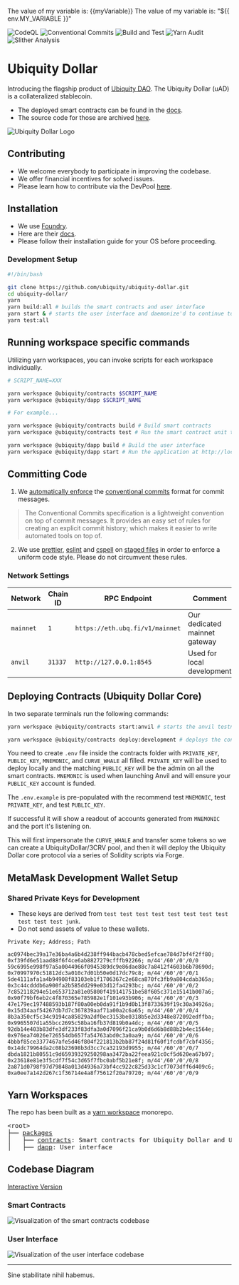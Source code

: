 The value of my variable is: {{myVariable}}
The value of my variable is: "${{ env.MY_VARIABLE }}"


![CodeQL](https://github.com/ubiquity/ubiquity-dollar/actions/workflows/codeql-analysis.yml/badge.svg?branch=development)
![Conventional Commits](https://github.com/ubiquity/ubiquity-dollar/actions/workflows/conventional-commits.yml/badge.svg?branch=development)
![Build and Test](https://github.com/ubiquity/ubiquity-dollar/actions/workflows/build-and-test.yml/badge.svg?branch=development)
![Yarn Audit](https://github.com/ubiquity/ubiquity-dollar/actions/workflows/yarn-audit.yml/badge.svg?branch=development)
![Slither Analysis](https://github.com/ubiquity/ubiquity-dollar/actions/workflows/slither-analysis.yml/badge.svg?branch=development)


# Ubiquity Dollar
Introducing the flagship product of [Ubiquity DAO](https://ubq.fi/). The Ubiquity Dollar (uAD) is a collateralized stablecoin.
- The deployed smart contracts can be found in the [docs](https://dao.ubq.fi/smart-contracts).
- The source code for those are archived [here](https://github.com/ubiquity/uad-contracts).

![Ubiquity Dollar Logo](https://user-images.githubusercontent.com/4975670/153777249-527395c0-0c52-4731-8b0a-77b7885fafda.png)
## Contributing
- We welcome everybody to participate in improving the codebase.
- We offer financial incentives for solved issues.
- Please learn how to contribute via the DevPool [here](https://dao.ubq.fi/devpool).
## Installation
- We use [Foundry](https://github.com/foundry-rs/foundry).
- Here are their [docs](https://book.getfoundry.sh/).
- Please follow their installation guide for your OS before proceeding.

### Development Setup
```sh
#!/bin/bash

git clone https://github.com/ubiquity/ubiquity-dollar.git
cd ubiquity-dollar/
yarn
yarn build:all # builds the smart contracts and user interface
yarn start & # starts the user interface and daemonize'd to continue to run tests in the background
yarn test:all
```
## Running workspace specific commands
Utilizing yarn workspaces, you can invoke scripts for each workspace individually.
```sh
# SCRIPT_NAME=XXX

yarn workspace @ubiquity/contracts $SCRIPT_NAME
yarn workspace @ubiquity/dapp $SCRIPT_NAME

# For example...

yarn workspace @ubiquity/contracts build # Build smart contracts
yarn workspace @ubiquity/contracts test # Run the smart contract unit tests

yarn workspace @ubiquity/dapp build # Build the user interface
yarn workspace @ubiquity/dapp start # Run the application at http://localhost:3000

```
## Committing Code

1. We [automatically enforce](https://github.com/conventional-changelog/commitlint) the [conventional commits](https://www.conventionalcommits.org/en/v1.0.0/) format for commit messages.

> The Conventional Commits specification is a lightweight convention on top of commit messages. It provides an easy set of rules for creating an explicit commit history; which makes it easier to write automated tools on top of.

2. We use [prettier](https://github.com/prettier/prettier), [eslint](https://github.com/eslint/eslint) and [cspell](https://github.com/streetsidesoftware/cspell) on [staged files](https://github.com/okonet/lint-staged) in order to enforce a uniform code style. Please do not circumvent these rules.


### Network Settings
| Network | Chain ID | RPC Endpoint                  | Comment |
|---------|----------|-------------------------------|---------|
| `mainnet` | `1`        | `https://eth.ubq.fi/v1/mainnet` | Our dedicated mainnet gateway     |
| `anvil`   | `31337`    | `http://127.0.0.1:8545`         | Used for local development     |

## Deploying Contracts (Ubiquity Dollar Core)

In two separate terminals run the following commands:

```sh
yarn workspace @ubiquity/contracts start:anvil # starts the anvil testnet
```

```sh
yarn workspace @ubiquity/contracts deploy:development # deploys the contracts to the anvil testnet
```

You need to create `.env` file inside the contracts folder with `PRIVATE_KEY`, `PUBLIC_KEY`, `MNEMONIC`, and `CURVE_WHALE` all filled. `PRIVATE_KEY` will be used to deploy locally and the matching `PUBLIC_KEY` will be the admin on all the smart contracts. `MNEMONIC` is used when launching Anvil and will ensure your `PUBLIC_KEY` account is funded.

The `.env.example` is pre-populated with the recommend test `MNEMONIC`, test `PRIVATE_KEY`, and test `PUBLIC_KEY`.

If successful it will show a readout of accounts generated from `MNEMONIC` and the port it's listening on.

This will first impersonate the `CURVE_WHALE` and transfer some tokens so we can create a UbiquityDollar/3CRV pool, and then it will deploy the Ubiquity Dollar core protocol via a series of Solidity scripts via Forge.

## MetaMask Development Wallet Setup
### Shared Private Keys for Development

- These keys are derived from `test test test test test test test test test test test junk`.
- Do not send assets of value to these wallets.

```
Private Key; Address; Path
```

```
ac0974bec39a17e36ba4a6b4d238ff944bacb478cbed5efcae784d7bf4f2ff80; 0xf39fd6e51aad88f6f4ce6ab8827279cfffb92266; m/44'/60'/0'/0/0
59c6995e998f97a5a0044966f0945389dc9e86dae88c7a8412f4603b6b78690d; 0x70997970c51812dc3a010c7d01b50e0d17dc79c8; m/44'/60'/0'/0/1
5de4111afa1a4b94908f83103eb1f1706367c2e68ca870fc3fb9a804cdab365a; 0x3c44cdddb6a900fa2b585dd299e03d12fa4293bc; m/44'/60'/0'/0/2
7c852118294e51e653712a81e05800f419141751be58f605c371e15141b007a6; 0x90f79bf6eb2c4f870365e785982e1f101e93b906; m/44'/60'/0'/0/3
47e179ec197488593b187f80a00eb0da91f1b9d0b13f8733639f19c30a34926a; 0x15d34aaf54267db7d7c367839aaf71a00a2c6a65; m/44'/60'/0'/0/4
8b3a350cf5c34c9194ca85829a2df0ec3153be0318b5e2d3348e872092edffba; 0x9965507d1a55bcc2695c58ba16fb37d819b0a4dc; m/44'/60'/0'/0/5
92db14e403b83dfe3df233f83dfa3a0d7096f21ca9b0d6d6b8d88b2b4ec1564e; 0x976ea74026e726554db657fa54763abd0c3a0aa9; m/44'/60'/0'/0/6
4bbbf85ce3377467afe5d46f804f221813b2bb87f24d81f60f1fcdbf7cbf4356; 0x14dc79964da2c08b23698b3d3cc7ca32193d9955; m/44'/60'/0'/0/7
dbda1821b80551c9d65939329250298aa3472ba22feea921c0cf5d620ea67b97; 0x23618e81e3f5cdf7f54c3d65f7fbc0abf5b21e8f; m/44'/60'/0'/0/8
2a871d0798f97d79848a013d4936a73bf4cc922c825d33c1cf7073dff6d409c6; 0xa0ee7a142d267c1f36714e4a8f75612f20a79720; m/44'/60'/0'/0/9
```

## Yarn Workspaces

The repo has been built as a [yarn workspace](https://yarnpkg.com/features/workspaces) monorepo.

<pre>
&lt;root&gt;
├── <a href="https://github.com/ubiquity/ubiquity-dollar/tree/development/packages">packages</a>
│   ├── <a href="https://github.com/ubiquity/ubiquity-dollar/tree/development/packages/contracts">contracts</a>: Smart contracts for Ubiquity Dollar and UbiquiStick
│   ├── <a href="https://github.com/ubiquity/ubiquity-dollar/tree/development/packages/dapp">dapp</a>: User interface
</pre>

## Codebase Diagram

[Interactive Version](https://mango-dune-07a8b7110.1.azurestaticapps.net/?repo=ubiquity%2Fubiquity-dollar)

### Smart Contracts

![Visualization of the smart contracts codebase](./utils/diagram-contracts.svg)

### User Interface

![Visualization of the user interface codebase](./utils/diagram-ui.svg)

---

Sine stabilitate nihil habemus.
